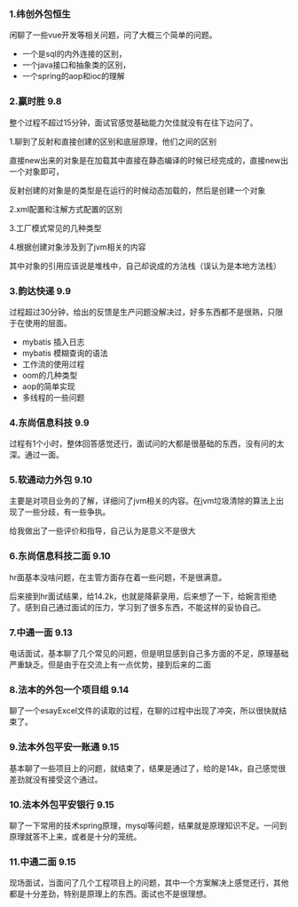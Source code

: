 ### 1.纬创外包恒生

闲聊了一些vue开发等相关问题，问了大概三个简单的问题。

- 一个是sql的内外连接的区别，
- 一个java接口和抽象类的区别，
- 一个spring的aop和ioc的理解

### 2.赢时胜 9.8

整个过程不超过15分钟，面试官感觉基础能力欠佳就没有在往下边问了。

1.聊到了反射和直接创建的区别和底层原理，他们之间的区别

直接new出来的对象是在加载其中直接在静态编译的时候已经完成的，直接new出一个对象即可，

反射创建的对象是的类型是在运行的时候动态加载的，然后是创建一个对象

2.xml配置和注解方式配置的区别

3.工厂模式常见的几种类型

4.根据创建对象涉及到了jvm相关的内容

其中对象的引用应该说是堆栈中，自己却说成的方法栈（误认为是本地方法栈）

### 3.韵达快递  9.9

过程超过30分钟，给出的反馈是生产问题没解决过，好多东西都不是很熟，只限于在使用的层面。

- mybatis 插入日志
- mybatis 模糊查询的语法
- 工作流的使用过程
- oom的几种类型
- aop的简单实现
- 多线程的一些问题

### 4.东尚信息科技  9.9

过程有1个小时，整体回答感觉还行，面试问的大都是很基础的东西，没有问的太深。通过一面。

### 5.软通动力外包 9.10

主要是对项目业务的了解，详细问了jvm相关的内容。在jvm垃圾清除的算法上出现了一些分歧，有一些争执。

给我做出了一些评价和指导，自己认为是意义不是很大

### 6.东尚信息科技二面 9.10

hr面基本没啥问题，在主管方面存在着一些问题，不是很满意。

后来接到hr面试结果，给14.2k，也就是降薪录用，后来想了一下，给婉言拒绝了。感到自己通过面试的压力，学习到了很多东西，不能这样的妥协自己。

### 7.中通一面 9.13

电话面试，基本聊了几个常见的问题，但是明显感到自己多方面的不足，原理基础严重缺乏。但是由于在交流上有一点优势，接到后来的二面

### 8.法本的外包一个项目组 9.14

聊了一个esayExcel文件的读取的过程，在聊的过程中出现了冲突，所以很快就结束了。

### 9.法本外包平安一账通 9.15

基本聊了一些项目上的问题，就结束了，结果是通过了，给的是14k，自己感觉很差劲就没有接受这个通过。

### 10.法本外包平安银行 9.15

聊了一下常用的技术spring原理，mysql等问题，结果就是原理知识不足。一问到原理就答不上来，或者是十分的笼统。

### 11.中通二面 9.15

现场面试，当面问了几个工程项目上的问题，其中一个方案解决上感觉还行，其他都是十分差劲，特别是原理上的东西。面试也不是很理想。